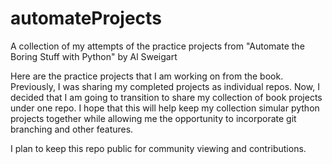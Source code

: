 # automateProjects
A collection of my attempts of the practice projects from "Automate the Boring Stuff with Python" by Al Sweigart

Here are the practice projects that I am working on from the book. 
Previously, I was sharing my completed projects as individual repos. 
Now, I decided that I am going to transition to share my collection of book projects under one repo.
I hope that this will help keep my collection simular python projects together while allowing me the opportunity to incorporate git branching and other features.

I plan to keep this repo public for community viewing and contributions.
